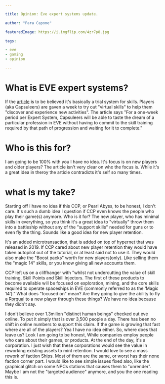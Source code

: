 ```yaml
---

title: Opinion: Eve expert systems update.

author: "Para Capone"

featuredImage: https://i.imgflip.com/4zr7p8.jpg

tags:

- eve
- gaming
- opinion

---
```


# What is EVE expert systems?

If the [article] is to be believed it's basically a trial system for skills. Players (aka Capsuleers) are gaven a week to try out "virtual skills" to help them "discover and experience new activities". The article says "For a one-week period per Expert System, Capsuleers will be able to taste the dream of a particular profession in EVE without having to commit to the skill training required by that path of progression and waiting for it to complete."

[article]: https://www.eveonline.com/article/qp2zb5/expert-systems-coming-soon?origin=launcher&utm_medium=app&utm_source=launcher_steam&utm_content=en

# Who is this for?

I am going to be 100% with you I have no idea. It's focus is on new players and older players? The article isn't very clear on who the focus is. While it's a great idea in theroy the article contradicts it's self so many times.

# what is my take?

Starting off I have no idea if this CCP, or Pearl Abyss, to be honest, I don't care. It's such a dumb idea I question if CCP even knows the people who play their game(s) anymore. Who is it for? The new player, who has minimal skills in everything, so you think it's a great idea to "virtually" throw them into a battleship without any of the "support skills" needed for guns or to even fly the thing. Sounds like a good idea for new player retention. 

It's an added microtransaction, that is added on top of hypernet that was released in 2019.  If CCP cared about new player retention they would have taken autopilot out of the tutorial, or at least said not to use it. They would also make the "Boost packs" worth for new players(only). Like selling them the "magic 14" skills, or you know giving all new accounts them. 

CCP left us on a cliffhanger with "whilst not undercutting the value of skill training, Skill Points and Skill Injectors. The first of these products to become available will be focused on exploration, mining, and the core skills required to operate spaceships in EVE (commonly referred to as the ‘Magic 14’)." What does "focused on" mean? Are they going to give the ability to fly a [Rorqual] to a new player through these things? We have no idea because they didn't say.

[Rorqual]: https://wiki.eveuniversity.org/Rorqual

I don't believe over 1.3milion "distinct human beings" checked out eve online. To put it simply that is over 3,500 people a day. There has been no shift in online numbers to support this claim. If the game is growing that fast where are all of the players? Yea I have no idea either. 
So, where does that leave us? Look I am going to be honest, While companies employ people who care about their games, or products. At the end of the day, it's a corporation. I just wish that these corporations would see the value in reworking existing assets to mint retention. I would love to see a mass rework of faction Ships. Most of them are the same, or worst has their none faction corner part. I would like to see simple issues fixed also, like the graphical glitch on some NPCs stations that causes them to "unrender". Maybe I am not the "targeted audience" anymore, and you the one reading this is. 
